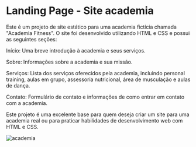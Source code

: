 <h1>Landing Page - Site academia</h1>

Este é um projeto de site estático para uma academia fictícia chamada "Academia Fitness". O site foi desenvolvido utilizando HTML e CSS e possui as seguintes seções:

<p>Início: Uma breve introdução à academia e seus serviços.</p>
<p></p>Sobre: Informações sobre a academia e sua missão.</p>
<p></p>Serviços: Lista dos serviços oferecidos pela academia, incluindo personal training, aulas em grupo, assessoria nutricional, área de musculação e aulas de dança.</p>
<p>Contato: Formulário de contato e informações de como entrar em contato com a academia.</p>
</p>Este projeto é uma excelente base para quem deseja criar um site para uma academia real ou para praticar habilidades de desenvolvimento web com HTML e CSS.</p>

![academia](https://github.com/xndresa/academia/assets/141786353/2e82d3e7-6eb9-4a04-a411-7041609835f2)
